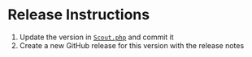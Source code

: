 # Release Instructions

1. Update the version in [`Scout.php`](./src/Scout.php) and commit it
2. Create a new GitHub release for this version with the release notes
